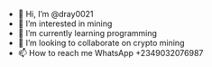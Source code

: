 - 👋 Hi, I’m @dray0021
- 👀 I’m interested in mining
- 🌱 I’m currently learning programming 
- 💞️ I’m looking to collaborate on crypto mining
- 📫 How to reach me WhatsApp +2349032076987

<!---
dray0021/dray0021 is a ✨ special ✨ repository because its `README.md` (this file) appears on your GitHub profile.
You can click the Preview link to take a look at your changes.
--->
